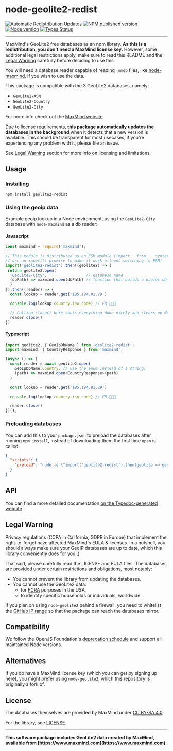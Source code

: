# node-geolite2-redist

[![Automatic Redistribution Updates](https://github.com/GitSquared/node-geolite2-redist/workflows/Databases%20Updater/badge.svg?branch=master&event=schedule)](https://github.com/GitSquared/node-geolite2-redist/actions?query=workflow%3A%22Databases+Updater%22) [![NPM published version](https://badgen.net/npm/v/geolite2-redist)](https://www.npmjs.com/package/geolite2-redist) [![Node version](https://badgen.net/npm/node/geolite2-redist)](https://nodejs.org/en/about/releases/) [![Types Status](https://badgen.net/npm/types/geolite2-redist)](#typescript)

---

MaxMind's GeoLite2 free databases as an npm library. **As this is a redistribution, you don't need a MaxMind license key.** However, some additional legal restrictions apply, make sure to read this README and the [Legal Warning](#legal-warning) carefully before deciding to use this.

You will need a database reader capable of reading `.mmdb` files, like [node-maxmind](https://www.npmjs.com/package/maxmind), if you wish to use the data.

This package is compatible with the 3 GeoLite2 databases, namely:
 - `GeoLite2-ASN`
 - `GeoLite2-Country`
 - `GeoLite2-City`

For more info check out the [MaxMind website](https://dev.maxmind.com/geoip/geolite2-free-geolocation-data).

Due to license requirements, **this package automatically updates the databases in the background** when it detects that a new version is available. This should be transparent for most usecases, if you're experiencing any problem with it, please file an issue.

See [Legal Warning](#legal-warning) section for more info on licensing and limitations.

## Usage

### Installing

`npm install geolite2-redist`

### Using the geoip data

Example geoip lookup in a Node environment, using the `GeoLite2-City` database with `node-maxmind` as a db reader:

#### Javascript

```javascript
const maxmind = require('maxmind');

// This module is distributed as en ESM module (import...from... syntax), but you can
// use an import() promise to make it work without switching to ESM!
import('geolite2-redist').then((geolite2) => {
 return geolite2.open(
  'GeoLite2-City',                 // database name
  (dbPath) => maxmind.open(dbPath) // function that builds a useful db reader
  )
}).then((reader) => {
  const lookup = reader.get('185.194.81.29')

  console.log(lookup.country.iso_code) // FR 🥖🇫🇷

  // Calling close() here shuts everything down nicely and clears up Node's event loop.
  reader.close()
})
```

#### Typescript

```typescript
import geolite2, { GeoIpDbName } from 'geolite2-redist';
import maxmind, { CountryResponse } from 'maxmind';

(async () => {
  const reader = await geolite2.open(
    GeoIpDbName.Country, // Use the enum instead of a string!
    (path) => maxmind.open<CountryResponse>(path)
  )

  const lookup = reader.get('185.194.81.29')

  console.log(lookup.country.iso_code) // FR 🥖🇫🇷

  reader.close()
})();
```

### Preloading databases

You can add this to your `package.json` to preload the databases after running `npm install`, instead of downloading them the first time `open` is called:

```json
{
  "scripts": {
    "preload": "node -e \"import('geolite2-redist').then(geolite => geolite.downloadDbs())\""
  }
}
```

## API

You can find a more detailed documentation [on the Typedoc-generated website](https://gitsquared.github.io/node-geolite2-redist/modules.html).

## Legal Warning

Privacy regulations (CCPA in California, GDPR in Europe) that implement the right-to-forget have affected MaxMind's EULA & licenses.
In a nutshell, you should always make sure your GeoIP databases are up to date, which this library conveniently does for you ;)

That said, please carefully read the LICENSE and EULA files. The databases are provided under certain restrictions and obligations, most notably:
 - You cannot prevent the library from updating the databases.
 - You cannot use the GeoLite2 data:
   - for [FCRA](https://www.ftc.gov/enforcement/statutes/fair-credit-reporting-act) purposes in the USA,
   - to identify specific households or individuals, worldwide.

If you plan on using `node-geolite2` behind a firewall, you need to whitelist the [GitHub IP range](https://docs.github.com/en/authentication/keeping-your-account-and-data-secure/about-githubs-ip-addresses) so that the package can reach the databases mirror.

## Compatibility

We follow the OpenJS Foundation's [deprecation schedule](https://nodejs.org/en/about/releases/) and support all maintained Node versions.

## Alternatives

If you do have a MaxMind license key (which you can get by signing up [here](https://www.maxmind.com/en/geolite2/signup)), you might prefer using [`node-geolite2`](https://github.com/runk/node-geolite2), which this repository is originally a fork of.

## License

The databases themselves are provided by MaxMind under [CC BY-SA 4.0](https://creativecommons.org/licenses/by-sa/4.0/)

For the library, see [LICENSE](https://github.com/GitSquared/node-geolite2-redist/blob/master/LICENSE).

---

**This software package includes GeoLite2 data created by MaxMind, available from [https://www.maxmind.com](https://www.maxmind.com).**

